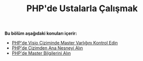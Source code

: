 ﻿---
title: PHP'de Ustalarla Çalışmak
type: docs
weight: 20
url: /tr/java/working-with-masters-in-php/
---
**Bu bölüm aşağıdaki konuları içerir:**

- [PHP'de Visio Çiziminde Master Varlığını Kontrol Edin](/diagram/tr/java/check-presence-of-a-master-in-the-visio-drawing-in-php/)
- [PHP'de Çizimden Ana Nesneyi Alın](/diagram/tr/java/get-master-object-from-drawing-in-php/)
- [PHP'de Master Bilgilerini Alın](/diagram/tr/java/retrieve-the-masters-information-in-php/)
